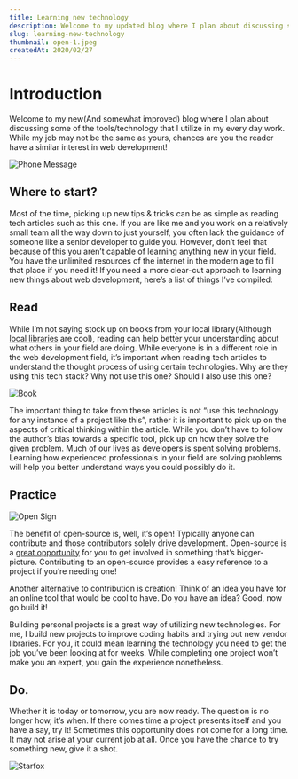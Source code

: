```yaml
---
title: Learning new technology
description: Welcome to my updated blog where I plan about discussing some of the tools/technology that I utilize in my every day work. While my job may not be the same as yours, chances are you the reader have a similar interest in web development!
slug: learning-new-technology
thumbnail: open-1.jpeg
createdAt: 2020/02/27
---
```


# Introduction

Welcome to my new(And somewhat improved) blog where I plan about discussing some of the tools/technology that I utilize in my every day work. While my job may not be the same as yours, chances are you the reader have a similar interest in web development!

<img src="/images/blog/hello.jpeg" alt="Phone Message" />

## Where to start?
Most of the time, picking up new tips & tricks can be as simple as reading tech articles such as this one. If you are like me and you work on a relatively small team all the way down to just yourself, you often lack the guidance of someone like a senior developer to guide you. However, don’t feel that because of this you aren’t capable of learning anything new in your field. You have the unlimited resources of the internet in the modern age to fill that place if you need it! If you need a more clear-cut approach to learning new things about web development, here’s a list of things I’ve compiled:

## Read

While I’m not saying stock up on books from your local library(Although [local libraries](https://www.worldcat.org/libraries) are cool), reading can help better your understanding about what others in your field are doing. While everyone is in a different role in the web development field, it’s important when reading tech articles to understand the thought process of using certain technologies. Why are they using this tech stack? Why not use this one? Should I also use this one?

<img src="/images/blog/book.jpeg" alt="Book" />

The important thing to take from these articles is not “use this technology for any instance of a project like this”, rather it is important to pick up on the aspects of critical thinking within the article. While you don’t have to follow the author’s bias towards a specific tool, pick up on how they solve the given problem. Much of our lives as developers is spent solving problems. Learning how experienced professionals in your field are solving problems will help you better understand ways you could possibly do it.

## Practice

<img src="/images/blog/open.jpeg" alt="Open Sign" />

The benefit of open-source is, well, it’s open! Typically anyone can contribute and those contributors solely drive development. Open-source is a [great opportunity](https://www.firsttimersonly.com/) for you to get involved in something that’s bigger-picture. Contributing to an open-source provides a easy reference to a project if you’re needing one!

Another alternative to contribution is creation! Think of an idea you have for an online tool that would be cool to have. Do you have an idea? Good, now go build it!

Building personal projects is a great way of utilizing new technologies. For me, I build new projects to improve coding habits and trying out new vendor libraries. For you, it could mean learning the technology you need to get the job you’ve been looking at for weeks. While completing one project won’t make you an expert, you gain the experience nonetheless.

## Do.

Whether it is today or tomorrow, you are now ready. The question is no longer how, it’s when. If there comes time a project presents itself and you have a say, try it! Sometimes this opportunity does not come for a long time. It may not arise at your current job at all. Once you have the chance to try something new, give it a shot.

<img src="/images/blog/starfox.png" alt="Starfox" />
